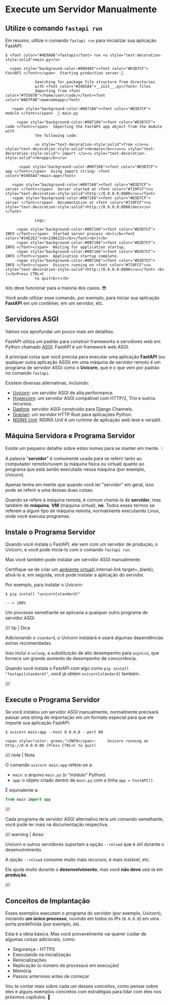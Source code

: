 # Execute um Servidor Manualmente

## Utilize o comando `fastapi run`

Em resumo, utilize o comando `fastapi run` para inicializar sua aplicação FastAPI:

<div class="termy">

```console
$ <font color="#4E9A06">fastapi</font> run <u style="text-decoration-style:solid">main.py</u>

  <span style="background-color:#009485"><font color="#D3D7CF"> FastAPI </font></span>  Starting production server 🚀

             Searching for package file structure from directories
             with <font color="#3465A4">__init__.py</font> files
             Importing from <font color="#75507B">/home/user/code/</font><font color="#AD7FA8">awesomeapp</font>

   <span style="background-color:#007166"><font color="#D3D7CF"> module </font></span>  🐍 main.py

     <span style="background-color:#007166"><font color="#D3D7CF"> code </font></span>  Importing the FastAPI app object from the module with
             the following code:

             <u style="text-decoration-style:solid">from </u><u style="text-decoration-style:solid"><b>main</b></u><u style="text-decoration-style:solid"> import </u><u style="text-decoration-style:solid"><b>app</b></u>

      <span style="background-color:#007166"><font color="#D3D7CF"> app </font></span>  Using import string: <font color="#3465A4">main:app</font>

   <span style="background-color:#007166"><font color="#D3D7CF"> server </font></span>  Server started at <font color="#729FCF"><u style="text-decoration-style:solid">http://0.0.0.0:8000</u></font>
   <span style="background-color:#007166"><font color="#D3D7CF"> server </font></span>  Documentation at <font color="#729FCF"><u style="text-decoration-style:solid">http://0.0.0.0:8000/docs</u></font>

             Logs:

     <span style="background-color:#007166"><font color="#D3D7CF"> INFO </font></span>  Started server process <b>[</b><font color="#34E2E2"><b>2306215</b></font><b>]</b>
     <span style="background-color:#007166"><font color="#D3D7CF"> INFO </font></span>  Waiting for application startup.
     <span style="background-color:#007166"><font color="#D3D7CF"> INFO </font></span>  Application startup complete.
     <span style="background-color:#007166"><font color="#D3D7CF"> INFO </font></span>  Uvicorn running on <font color="#729FCF"><u style="text-decoration-style:solid">http://0.0.0.0:8000</u></font> <b>(</b>Press CTRL+C
             to quit<b>)</b>
```

</div>

Isto deve funcionar para a maioria dos casos. 😎

Você pode utilizar esse comando, por exemplo, para iniciar sua aplicação **FastAPI** em um contêiner, em um servidor, etc.

## Servidores ASGI

Vamos nos aprofundar um pouco mais em detalhes.

FastAPI utiliza um padrão para construir frameworks e servidores web em Python chamado <abbr title="Asynchronous Server Gateway Interface">ASGI</abbr>. FastAPI é um framework web ASGI.

A principal coisa que você precisa para executar uma aplicação **FastAPI** (ou qualquer outra aplicação ASGI) em uma máquina de servidor remoto é um programa de servidor ASGI como o **Uvicorn**, que é o que vem por padrão no comando `fastapi`.

Existem diversas alternativas, incluindo:

* <a href="https://www.uvicorn.dev/" class="external-link" target="_blank">Uvicorn</a>: um servidor ASGI de alta performance.
* <a href="https://hypercorn.readthedocs.io/" class="external-link" target="_blank">Hypercorn</a>: um servidor ASGI compátivel com HTTP/2, Trio e outros recursos.
* <a href="https://github.com/django/daphne" class="external-link" target="_blank">Daphne</a>: servidor ASGI construído para Django Channels.
* <a href="https://github.com/emmett-framework/granian" class="external-link" target="_blank">Granian</a>: um servidor HTTP Rust para aplicações Python.
* <a href="https://unit.nginx.org/howto/fastapi/" class="external-link" target="_blank">NGINX Unit</a>: NGINX Unit é um runtime de aplicação web leve e versátil.

## Máquina Servidora e Programa Servidor

Existe um pequeno detalhe sobre estes nomes para se manter em mente. 💡

A palavra "**servidor**" é comumente usada para se referir tanto ao computador remoto/nuvem (a máquina física ou virtual) quanto ao programa que está sendo executado nessa máquina (por exemplo, Uvicorn).

Apenas tenha em mente que quando você ler "servidor" em geral, isso pode se referir a uma dessas duas coisas.

Quando se refere à máquina remota, é comum chamá-la de **servidor**, mas também de **máquina**, **VM** (máquina virtual), **nó**. Todos esses termos se referem a algum tipo de máquina remota, normalmente executando Linux, onde você executa programas.

## Instale o Programa Servidor

Quando você instala o FastAPI, ele vem com um servidor de produção, o Uvicorn, e você pode iniciá-lo com o comando `fastapi run`.

Mas você também pode instalar um servidor ASGI manualmente.

Certifique-se de criar um [ambiente virtual](../virtual-environments.md){.internal-link target=_blank}, ativá-lo e, em seguida, você pode instalar a aplicação do servidor.

Por exemplo, para instalar o Uvicorn:

<div class="termy">

```console
$ pip install "uvicorn[standard]"

---> 100%
```

</div>

Um processo semelhante se aplicaria a qualquer outro programa de servidor ASGI.

/// tip | Dica

Adicionando o `standard`, o Uvicorn instalará e usará algumas dependências extras recomendadas.

Isso inclui o `uvloop`, a substituição de alto desempenho para `asyncio`, que fornece um grande aumento de desempenho de concorrência.

Quando você instala o FastAPI com algo como `pip install "fastapi[standard]"`, você já obtém `uvicorn[standard]` também.

///

## Execute o Programa Servidor

Se você instalou um servidor ASGI manualmente, normalmente precisará passar uma string de importação em um formato especial para que ele importe sua aplicação FastAPI:

<div class="termy">

```console
$ uvicorn main:app --host 0.0.0.0 --port 80

<span style="color: green;">INFO</span>:     Uvicorn running on http://0.0.0.0:80 (Press CTRL+C to quit)
```

</div>

/// note | Nota

O comando `uvicorn main:app` refere-se a:

* `main`: o arquivo `main.py` (o "módulo" Python).
* `app`: o objeto criado dentro de `main.py` com a linha `app = FastAPI()`.

É equivalente a:

```Python
from main import app
```

///

Cada programa de servidor ASGI alternativo teria um comando semelhante, você pode ler mais na documentação respectiva.

/// warning | Aviso

Uvicorn e outros servidores suportam a opção `--reload` que é útil durante o desenvolvimento.

A opção `--reload` consome muito mais recursos, é mais instável, etc.

Ela ajuda muito durante o **desenvolvimento**, mas você **não deve** usá-la em **produção**.

///

## Conceitos de Implantação

Esses exemplos executam o programa do servidor (por exemplo, Uvicorn), iniciando **um único processo**, ouvindo em todos os IPs (`0.0.0.0`) em uma porta predefinida (por exemplo, `80`).

Esta é a ideia básica. Mas você provavelmente vai querer cuidar de algumas coisas adicionais, como:

* Segurança - HTTPS
* Executando na inicialização
* Reinicializações
* Replicação (o número de processos em execução)
* Memória
* Passos anteriores antes de começar

Vou te contar mais sobre cada um desses conceitos, como pensar sobre eles e alguns exemplos concretos com estratégias para lidar com eles nos próximos capítulos. 🚀
